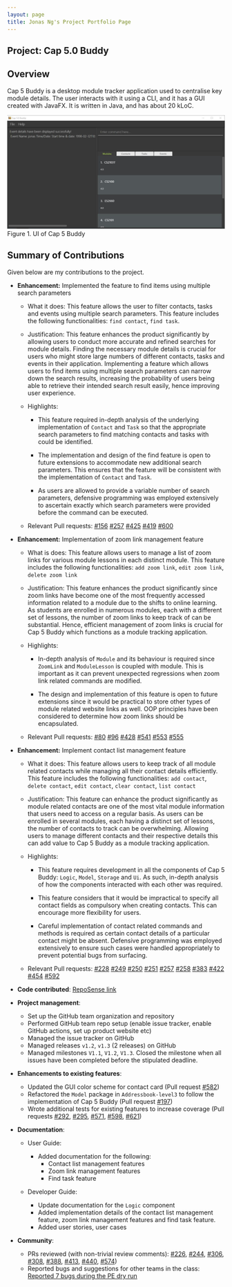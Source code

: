 ```yaml
---
layout: page
title: Jonas Ng's Project Portfolio Page
---
```


## Project: Cap 5.0 Buddy

## Overview

Cap 5 Buddy is a desktop module tracker application used to centralise key module details. The user interacts with it using a CLI, and it has a GUI created with JavaFX. It is written in Java, and has about 20 kLoC.

![Ui](../images/Ui.png)
Figure 1. UI of Cap 5 Buddy

## Summary of Contributions

Given below are my contributions to the project.

* **Enhancement:** Implemented the feature to find items using multiple search parameters

  * What it does: This feature allows the user to filter contacts, tasks and events using multiple search parameters. 
                  This feature includes the following functionalities: `find contact`, `find task`.
  
  * Justification: This feature enhances the product significantly by allowing users to conduct more accurate and refined searches for module details.
                   Finding the necessary module details is crucial for users who might store large numbers of different contacts, tasks and events in their application.
                   Implementing a feature which allows users to find items using multiple search parameters can narrow down the search results, increasing
                   the probability of users being able to retrieve their intended search result easily, hence improving user experience.
  
  * Highlights: 
  
    * This feature required in-depth analysis of the underlying implementation of `Contact` and `Task` so that the appropriate 
      search parameters to find matching contacts and tasks with could be identified.
    
    * The implementation and design of the find feature is open to future extensions to accommodate new additional search parameters.
      This ensures that the feature will be consistent with the implementation of `Contact` and `Task`.
      
    * As users are allowed to provide a variable number of search parameters, defensive programming was employed extensively
      to ascertain exactly which search parameters were provided before the command can be executed.
    
  * Relevant Pull requests: [\#156](https://github.com/AY2021S1-CS2103T-F12-3/tp/pull/156)
                            [\#257](https://github.com/AY2021S1-CS2103T-F12-3/tp/pull/257)
                            [\#425](https://github.com/AY2021S1-CS2103T-F12-3/tp/pull/425)
                            [\#419](https://github.com/AY2021S1-CS2103T-F12-3/tp/pull/419)
                            [\#600](https://github.com/AY2021S1-CS2103T-F12-3/tp/pull/600)

* **Enhancement:** Implementation of zoom link management feature

  * What is does: This feature allows users to manage a list of zoom links for various module lessons in each distinct module.
                  This feature includes the following functionalities: `add zoom link`, `edit zoom link`, `delete zoom link`
  
  * Justification: This feature enhances the product significantly since zoom links have become one of the most frequently accessed information 
                   related to a module due to the shifts to online learning. As students are enrolled in numerous modules, each with a different set of lessons, 
                   the number of zoom links to keep track of can be substantial. Hence, efficient management of zoom links is crucial for Cap 5 Buddy which functions as a module tracking application. 
  * Highlights:
  
    * In-depth analysis of `Module` and its behaviour is required since `ZoomLink` and `ModuleLesson` is coupled with module.
      This is important as it can prevent unexpected regressions when zoom link related commands are modified.
      
    * The design and implementation of this feature is open to future extensions since it would be practical to store 
      other types of module related website links as well. OOP principles have been considered to determine how zoom links
      should be encapsulated. 
    
  
  * Relevant Pull requests: [\#80](https://github.com/AY2021S1-CS2103T-F12-3/tp/pull/80)
                            [\#96](https://github.com/AY2021S1-CS2103T-F12-3/tp/pull/96)
                            [\#428](https://github.com/AY2021S1-CS2103T-F12-3/tp/pull/428)
                            [\#541](https://github.com/AY2021S1-CS2103T-F12-3/tp/pull/541)
                            [\#553](https://github.com/AY2021S1-CS2103T-F12-3/tp/pull/553)
                            [\#555](https://github.com/AY2021S1-CS2103T-F12-3/tp/pull/555)
  
  
* **Enhancement:** Implement contact list management feature

  * What it does: This feature allows users to keep track of all module related contacts while managing all their contact details efficiently.
                  This feature includes the following functionalities: `add contact`, `delete contact`, `edit contact`, `clear contact`, `list contact`

  * Justification: This feature can enhance the product significantly as module related contacts are one of the most vital module information
                   that users need to access on a regular basis. As users can be enrolled in several modules, each having
                   a distinct set of lessons, the number of contacts to track can be overwhelming. Allowing users to manage 
                   different contacts and their respective details this can add value to Cap 5 Buddy as a module tracking application.
                   
  * Highlights:
    
    * This feature requires development in all the components of Cap 5 Buddy: `Logic`, `Model`, `Storage` and `Ui`. As such,
      in-depth analysis of how the components interacted with each other was required.
      
    * This feature considers that it would be impractical to specify all contact fields as compulsory when creating contacts.
      This can encourage more flexibility for users.
      
    * Careful implementation of contact related commands and methods is required as certain contact details of a particular contact
      might be absent. Defensive programming was employed extensively to ensure such cases were handled appropriately 
      to prevent potential bugs from surfacing.

  * Relevant Pull requests: [\#228](https://github.com/AY2021S1-CS2103T-F12-3/tp/pull/228)
                            [\#249](https://github.com/AY2021S1-CS2103T-F12-3/tp/pull/249)
                            [\#250](https://github.com/AY2021S1-CS2103T-F12-3/tp/pull/250)
                            [\#251](https://github.com/AY2021S1-CS2103T-F12-3/tp/pull/251)
                            [\#257](https://github.com/AY2021S1-CS2103T-F12-3/tp/pull/257)
                            [\#258](https://github.com/AY2021S1-CS2103T-F12-3/tp/pull/258)
                            [\#383](https://github.com/AY2021S1-CS2103T-F12-3/tp/pull/383)
                            [\#422](https://github.com/AY2021S1-CS2103T-F12-3/tp/pull/422)
                            [\#454](https://github.com/AY2021S1-CS2103T-F12-3/tp/pull/454) 
                            [\#592](https://github.com/AY2021S1-CS2103T-F12-3/tp/pull/592)


* **Code contributed**: [RepoSense link](https://nus-cs2103-ay2021s1.github.io/tp-dashboard/#breakdown=true&search=jonasngs)

* **Project management**:
  * Set up the GitHub team organization and repository
  * Performed GitHub team repo setup (enable issue tracker, enable GitHub actions, set up product website etc) 
  * Managed the issue tracker on GitHub
  * Managed releases `v1.2`, `v1.3` (2 releases) on GitHub
  * Managed milestones `V1.1`, `V1.2`, `V1.3`. Closed the milestone when all issues have been completed before the stipulated deadline.

* **Enhancements to existing features**:
  * Updated the GUI color scheme for contact card (Pull request [\#582](https://github.com/AY2021S1-CS2103T-F12-3/tp/pull/582))
  * Refactored the `Model` package in `Addressbook-level3` to follow the implementation of Cap 5 Buddy (Pull request [\#197](https://github.com/AY2021S1-CS2103T-F12-3/tp/pull/197))
  * Wrote additional tests for existing features to increase coverage 
    (Pull requests [\#292](https://github.com/AY2021S1-CS2103T-F12-3/tp/pull/292), 
                   [\#295](https://github.com/AY2021S1-CS2103T-F12-3/tp/pull/295),
                   [\#571](https://github.com/AY2021S1-CS2103T-F12-3/tp/pull/571),
                   [\#598](https://github.com/AY2021S1-CS2103T-F12-3/tp/pull/598),
                   [\#621](https://github.com/AY2021S1-CS2103T-F12-3/tp/pull/621))

* **Documentation**:

  * User Guide:
    * Added documentation for the following:
      * Contact list management features
      * Zoom link management features 
      * Find task feature
    
  * Developer Guide:
    * Update documentation for the `Logic` component
    * Added implementation details of the contact list management feature, zoom link management features and find task feature.
    * Added user stories, user cases

* **Community**:
  * PRs reviewed (with non-trivial review comments): [\#226](https://github.com/AY2021S1-CS2103T-F12-3/tp/pull/226), 
                                                     [\#244](https://github.com/AY2021S1-CS2103T-F12-3/tp/pull/244), 
                                                     [\#306](https://github.com/AY2021S1-CS2103T-F12-3/tp/pull/306), 
                                                     [\#308](https://github.com/AY2021S1-CS2103T-F12-3/tp/pull/308),
                                                     [\#388](https://github.com/AY2021S1-CS2103T-F12-3/tp/pull/388),
                                                     [\#413](https://github.com/AY2021S1-CS2103T-F12-3/tp/pull/413),
                                                     [\#440](https://github.com/AY2021S1-CS2103T-F12-3/tp/pull/440),
                                                     [\#574](https://github.com/AY2021S1-CS2103T-F12-3/tp/pull/574))
  * Reported bugs and suggestions for other teams in the class: [Reported 7 bugs during the PE dry run](https://github.com/jonasngs/ped/issues)
